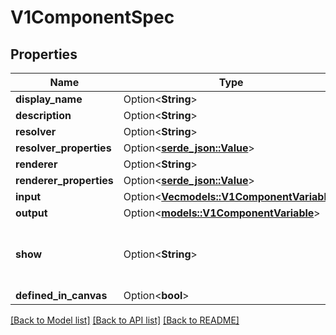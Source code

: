 # V1ComponentSpec

## Properties

Name | Type | Description | Notes
------------ | ------------- | ------------- | -------------
**display_name** | Option<**String**> |  | [optional]
**description** | Option<**String**> |  | [optional]
**resolver** | Option<**String**> |  | [optional]
**resolver_properties** | Option<[**serde_json::Value**](.md)> |  | [optional]
**renderer** | Option<**String**> |  | [optional]
**renderer_properties** | Option<[**serde_json::Value**](.md)> |  | [optional]
**input** | Option<[**Vec<models::V1ComponentVariable>**](v1ComponentVariable.md)> |  | [optional]
**output** | Option<[**models::V1ComponentVariable**](v1ComponentVariable.md)> |  | [optional]
**show** | Option<**String**> | Templated string that should evaluate to a boolean. | [optional]
**defined_in_canvas** | Option<**bool**> |  | [optional]

[[Back to Model list]](../README.md#documentation-for-models) [[Back to API list]](../README.md#documentation-for-api-endpoints) [[Back to README]](../README.md)


